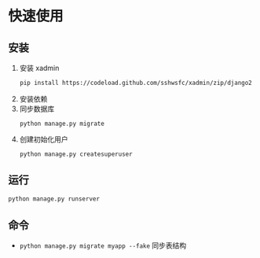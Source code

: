 # 快速使用

## 安装

1. 安装 xadmin
    ```sh
    pip install https://codeload.github.com/sshwsfc/xadmin/zip/django2
    ```
2. 安装依赖
4. 同步数据库
    ```
    python manage.py migrate
    ```
1. 创建初始化用户
    ```
    python manage.py createsuperuser
    ```

## 运行

```sh
python manage.py runserver
```

## 命令
 
- `python manage.py migrate myapp --fake` 同步表结构